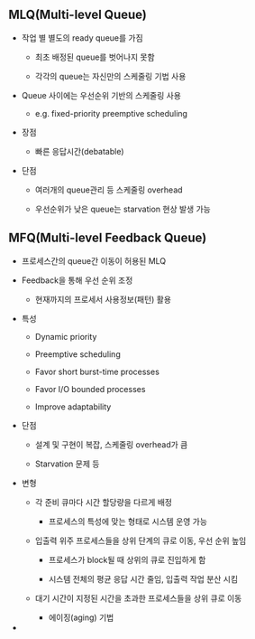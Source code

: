 ## MLQ(Multi-level Queue)

- 작업 별 별도의 ready queue를 가짐
  
  - 최초 배정된 queue를 벗어나지 못함
  
  - 각각의 queue는 자신만의 스케줄링 기법 사용

- Queue 사이에는 우선순위 기반의 스케줄링 사용
  
  - e.g. fixed-priority preemptive scheduling

- 장점
  
  - 빠른 응답시간(debatable)

- 단점
  
  - 여러개의 queue관리 등 스케줄링 overhead
  
  - 우선순위가 낮은 queue는 starvation 현상 발생 가능

## MFQ(Multi-level Feedback Queue)

- 프로세스간의 queue간 이동이 허용된 MLQ

- Feedback을 통해 우선 순위 조정
  
  - 현재까지의 프로세서 사용정보(패턴)  활용

- 특성
  
  - Dynamic priority
  
  - Preemptive scheduling
  
  - Favor short burst-time processes
  
  - Favor I/O bounded processes
  
  - Improve adaptability

- 단점
  
  - 설계 및 구현이 복잡, 스케줄링 overhead가 큼
  
  - Starvation 문제 등

- 변형
  
  - 각 준비 큐마다 시간 할당량을 다르게 배정
    
    - 프로세스의 특성에 맞는 형태로 시스템 운영 가능
  
  - 입출력 위주 프로세스들을 상위 단계의 큐로 이동, 우선 순위 높임
    
    - 프로세스가 block될 때 상위의 큐로 진입하게 함
    
    - 시스템 전체의 평균 응답 시간 줄임, 입출력 작업 분산 시킴
  
  - 대기 시간이 지정된 시간을 초과한 프로세스들을 상위 큐로 이동
    
    - 에이징(aging) 기법

- 


